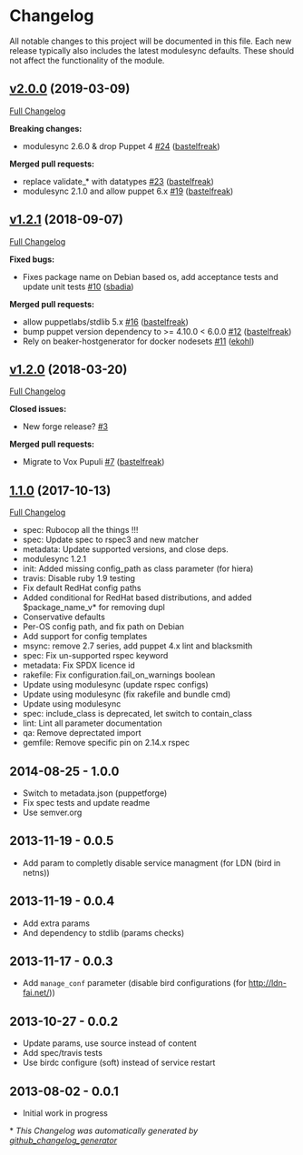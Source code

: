 # Changelog

All notable changes to this project will be documented in this file.
Each new release typically also includes the latest modulesync defaults.
These should not affect the functionality of the module.

## [v2.0.0](https://github.com/voxpupuli/puppet-bird/tree/v2.0.0) (2019-03-09)

[Full Changelog](https://github.com/voxpupuli/puppet-bird/compare/v1.2.1...v2.0.0)

**Breaking changes:**

- modulesync 2.6.0 & drop Puppet 4 [\#24](https://github.com/voxpupuli/puppet-bird/pull/24) ([bastelfreak](https://github.com/bastelfreak))

**Merged pull requests:**

- replace validate\_\* with datatypes [\#23](https://github.com/voxpupuli/puppet-bird/pull/23) ([bastelfreak](https://github.com/bastelfreak))
- modulesync 2.1.0 and allow puppet 6.x [\#19](https://github.com/voxpupuli/puppet-bird/pull/19) ([bastelfreak](https://github.com/bastelfreak))

## [v1.2.1](https://github.com/voxpupuli/puppet-bird/tree/v1.2.1) (2018-09-07)

[Full Changelog](https://github.com/voxpupuli/puppet-bird/compare/v1.2.0...v1.2.1)

**Fixed bugs:**

- Fixes package name on Debian based os, add acceptance tests and update unit tests [\#10](https://github.com/voxpupuli/puppet-bird/pull/10) ([sbadia](https://github.com/sbadia))

**Merged pull requests:**

- allow puppetlabs/stdlib 5.x [\#16](https://github.com/voxpupuli/puppet-bird/pull/16) ([bastelfreak](https://github.com/bastelfreak))
- bump puppet version dependency to \>= 4.10.0 \< 6.0.0 [\#12](https://github.com/voxpupuli/puppet-bird/pull/12) ([bastelfreak](https://github.com/bastelfreak))
- Rely on beaker-hostgenerator for docker nodesets [\#11](https://github.com/voxpupuli/puppet-bird/pull/11) ([ekohl](https://github.com/ekohl))

## [v1.2.0](https://github.com/voxpupuli/puppet-bird/tree/v1.2.0) (2018-03-20)

[Full Changelog](https://github.com/voxpupuli/puppet-bird/compare/1.1.0...v1.2.0)

**Closed issues:**

- New forge release? [\#3](https://github.com/voxpupuli/puppet-bird/issues/3)

**Merged pull requests:**

- Migrate to Vox Pupuli [\#7](https://github.com/voxpupuli/puppet-bird/pull/7) ([bastelfreak](https://github.com/bastelfreak))

## [1.1.0](https://github.com/voxpupuli/puppet-bird/tree/1.1.0) (2017-10-13)

[Full Changelog](https://github.com/voxpupuli/puppet-bird/compare/1.0.0...1.1.0)

* spec: Rubocop all the things !!!
* spec: Update spec to rspec3 and new matcher
* metadata: Update supported versions, and close deps.
* modulesync 1.2.1
* init: Added missing config_path as class parameter (for hiera)
* travis: Disable ruby 1.9 testing
* Fix default RedHat config paths
* Added conditional for RedHat based distributions, and added $package_name_v* for removing dupl
* Conservative defaults
* Per-OS config path, and fix path on Debian
* Add support for config templates
* msync: remove 2.7 series, add puppet 4.x lint and blacksmith
* spec: Fix un-supported rspec keyword
* metadata: Fix SPDX licence id
* rakefile: Fix configuration.fail_on_warnings boolean
* Update using modulesync (update rspec configs)
* Update using modulesync (fix rakefile and bundle cmd)
* Update using modulesync
* spec: include_class is deprecated, let switch to contain_class
* lint: Lint all parameter documentation
* qa: Remove deprectated import
* gemfile: Remove specific pin on 2.14.x rspec

## 2014-08-25 - 1.0.0
* Switch to metadata.json (puppetforge)
* Fix spec tests and update readme
* Use semver.org

## 2013-11-19 - 0.0.5
* Add param to completly disable service managment (for LDN (bird in netns))

## 2013-11-19 - 0.0.4
* Add extra params
* And dependency to stdlib (params checks)

## 2013-11-17 - 0.0.3
* Add `manage_conf` parameter (disable bird configurations (for http://ldn-fai.net/))

## 2013-10-27 - 0.0.2
* Update params, use source instead of content
* Add spec/travis tests
* Use birdc configure (soft) instead of service restart

## 2013-08-02 - 0.0.1
* Initial work in progress


\* *This Changelog was automatically generated by [github_changelog_generator](https://github.com/github-changelog-generator/github-changelog-generator)*
